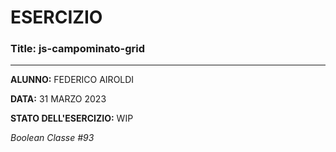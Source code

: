 # ESERCIZIO

### Title: js-campominato-grid
---
**ALUNNO:** FEDERICO AIROLDI

**DATA:** 31 MARZO 2023

**STATO DELL'ESERCIZIO:** WIP

_Boolean Classe #93_